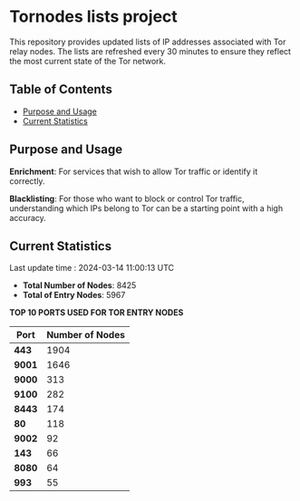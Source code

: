 # Tornodes lists project

This repository provides updated lists of IP addresses associated with Tor relay nodes. The lists are refreshed every 30 minutes to ensure they reflect the most current state of the Tor network.

## Table of Contents

- [Purpose and Usage](#purpose-and-usage)
- [Current Statistics](#current-statistics)


## Purpose and Usage

**Enrichment**: For services that wish to allow Tor traffic or identify it correctly.

**Blacklisting**: For those who want to block or control Tor traffic, understanding which IPs belong to Tor can be a starting point with a high accuracy.

## Current Statistics

Last update time : 2024-03-14 11:00:13 UTC

- **Total Number of Nodes**: 8425
- **Total of Entry Nodes**: 5967

**TOP 10 PORTS USED FOR TOR ENTRY NODES**

| **Port** | **Number of Nodes** |
|------|-----------------|
| **443**   | 1904  |
| **9001**   | 1646  |
| **9000**   | 313  |
| **9100**   | 282  |
| **8443**   | 174  |
| **80**   | 118  |
| **9002**   | 92  |
| **143**   | 66  |
| **8080**   | 64  |
| **993**   | 55  |

